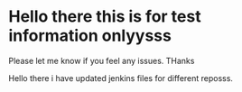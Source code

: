 # Hello there this is for test information onlyysss

Please let me know if you feel any issues. THanks

Hello there i have updated jenkins files for different reposss.
